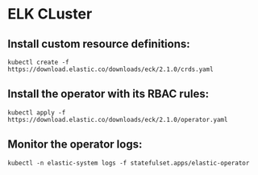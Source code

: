 # ELK CLuster

## Install custom resource definitions:

```
kubectl create -f https://download.elastic.co/downloads/eck/2.1.0/crds.yaml
```

## Install the operator with its RBAC rules:

```
kubectl apply -f https://download.elastic.co/downloads/eck/2.1.0/operator.yaml
```

## Monitor the operator logs:

```
kubectl -n elastic-system logs -f statefulset.apps/elastic-operator
```